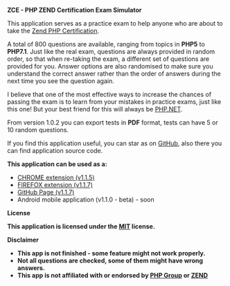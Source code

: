 <strong>ZCE - PHP ZEND Certification Exam Simulator</strong>

<p>This application serves as a practice exam to help anyone who are about to take the <a title="Zend PHP Certification" href="http://www.zend.com/en/services/certification/php-certification">Zend PHP Certification</a>.</p>

<p>A total of 800 questions are available, ranging from topics in <strong>PHP5</strong> to <strong>PHP7.1</strong>. Just like the real exam, questions are always provided in random order, so that when re-taking the exam, a different set of questions are provided for you. Answer options are also randomised to make sure you understand the correct answer rather than the order of answers during the next time you see the question again.</p>

<p>I believe that one of the most effective ways to increase the chances of passing the exam is to learn from your mistakes in practice exams, just like this one! But your best friend for this will always be <a href="https://www.php.net/manual/en/" title="PHP.NET">PHP.NET</a>.</p>

<p>From version 1.0.2 you can export tests in <strong>PDF</strong> format, tests can have 5 or 10 random questions.</p>

<p>If you find this application useful, you can star as on <a title="Star as on GitHub" href="https://github.com/alceanicu/zce">GitHub</a>, also there you can find application source code.</p>

<strong>This application can be used as a:</strong>
<ul>
    <li><a href="https://chrome.google.com/webstore/detail/php-zend-certification-exam/kdjolhghoglghipajmbmlmldbpncimge">CHROME extension (v1.1.5)</a></li>
    <li><a href="https://addons.mozilla.org/ro/firefox/addon/php-zend-certification-exam/">FIREFOX extension (v1.1.7)</a></li>
    <li><a href="https://alceanicu.github.io/zce/">GitHub Page (v1.1.7)</a></li>
    <li>Android mobile application (v1.1.0 - beta) - soon</li>
</ul>

<strong>License<strong>
<p>This application is licensed under the <a href="http://opensource.org/licenses/MIT">MIT</a> license.</p>

<strong>Disclaimer</strong>
<ul>
    <li>This app is not finished - some feature might not work properly.</li>
    <li>Not all questions are checked, some of them might have wrong answers.</li>
    <li>This app is not affiliated with or endorsed by <a href="https://www.php.net/">PHP Group</a> or <a href="https://www.zend.com/en">ZEND</a></li>
</ul>
